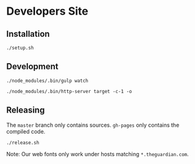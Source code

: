 # Developers Site

## Installation

```
./setup.sh
```

## Development

```
./node_modules/.bin/gulp watch
```
```
./node_modules/.bin/http-server target -c-1 -o
```

## Releasing

The `master` branch only contains sources. `gh-pages` only contains the compiled
code.

```
./release.sh
```

Note: Our web fonts only work under hosts matching `*.theguardian.com`.
